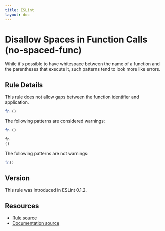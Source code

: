```yaml
---
title: ESLint
layout: doc
---
```

<!-- Note: No pull requests accepted for this file. See README.md in the root directory for details. -->
# Disallow Spaces in Function Calls (no-spaced-func)

While it's possible to have whitespace between the name of a function and the parentheses that execute it, such patterns tend to look more like errors.

## Rule Details

This rule does not allow gaps between the function identifier and application.

```js
fn ()
```

The following patterns are considered warnings:

```js
fn ()
```

```js
fn
()
```

The following patterns are not warnings:

```js
fn()
```


## Version

This rule was introduced in ESLint 0.1.2.

## Resources

* [Rule source](https://github.com/eslint/eslint/tree/master/lib/rules/no-spaced-func.js)
* [Documentation source](https://github.com/eslint/eslint/tree/master/docs/rules/no-spaced-func.md)
